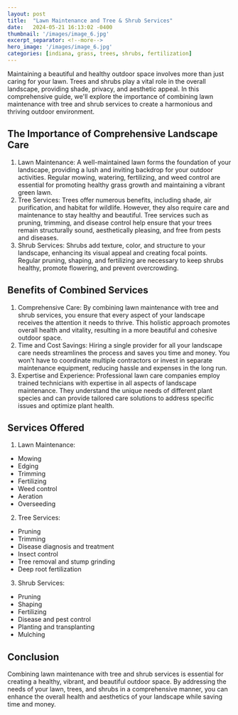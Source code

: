 ```yaml
---
layout: post
title:  "Lawn Maintenance and Tree & Shrub Services"
date:   2024-05-21 16:13:02 -0400
thumbnail: '/images/image_6.jpg'
excerpt_separator: <!--more-->
hero_image: '/images/image_6.jpg'
categories: [indiana, grass, trees, shrubs, fertilization]
---
```

Maintaining a beautiful and healthy outdoor space involves more than just caring for your lawn. <!--more-->Trees and shrubs play a vital role in the overall landscape, providing shade, privacy, and aesthetic appeal. In this comprehensive guide, we'll explore the importance of combining lawn maintenance with tree and shrub services to create a harmonious and thriving outdoor environment.

## The Importance of Comprehensive Landscape Care
1. Lawn Maintenance:
A well-maintained lawn forms the foundation of your landscape, providing a lush and inviting backdrop for your outdoor activities. Regular mowing, watering, fertilizing, and weed control are essential for promoting healthy grass growth and maintaining a vibrant green lawn.
2. Tree Services:
Trees offer numerous benefits, including shade, air purification, and habitat for wildlife. However, they also require care and maintenance to stay healthy and beautiful. Tree services such as pruning, trimming, and disease control help ensure that your trees remain structurally sound, aesthetically pleasing, and free from pests and diseases.
3. Shrub Services:
Shrubs add texture, color, and structure to your landscape, enhancing its visual appeal and creating focal points. Regular pruning, shaping, and fertilizing are necessary to keep shrubs healthy, promote flowering, and prevent overcrowding.

## Benefits of Combined Services
1. Comprehensive Care:
By combining lawn maintenance with tree and shrub services, you ensure that every aspect of your landscape receives the attention it needs to thrive. This holistic approach promotes overall health and vitality, resulting in a more beautiful and cohesive outdoor space.
2. Time and Cost Savings:
Hiring a single provider for all your landscape care needs streamlines the process and saves you time and money. You won't have to coordinate multiple contractors or invest in separate maintenance equipment, reducing hassle and expenses in the long run.
3. Expertise and Experience:
Professional lawn care companies employ trained technicians with expertise in all aspects of landscape maintenance. They understand the unique needs of different plant species and can provide tailored care solutions to address specific issues and optimize plant health.

## Services Offered
1. Lawn Maintenance:
* Mowing
* Edging
* Trimming
* Fertilizing
* Weed control
* Aeration
* Overseeding
2. Tree Services:
* Pruning
* Trimming
* Disease diagnosis and treatment
* Insect control
* Tree removal and stump grinding
* Deep root fertilization
3. Shrub Services:
* Pruning
* Shaping
* Fertilizing
* Disease and pest control
* Planting and transplanting
* Mulching

## Conclusion
Combining lawn maintenance with tree and shrub services is essential for creating a healthy, vibrant, and beautiful outdoor space. By addressing the needs of your lawn, trees, and shrubs in a comprehensive manner, you can enhance the overall health and aesthetics of your landscape while saving time and money.

